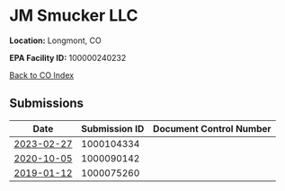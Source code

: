 # JM Smucker LLC

**Location:** Longmont, CO

**EPA Facility ID:** 100000240232

[Back to CO Index](../../index.md)

## Submissions

| Date | Submission ID | Document Control Number |
|------|--------------|-------------------------|
| [2023-02-27](submissions/1000104334.md) | 1000104334 |  |
| [2020-10-05](submissions/1000090142.md) | 1000090142 |  |
| [2019-01-12](submissions/1000075260.md) | 1000075260 |  |
